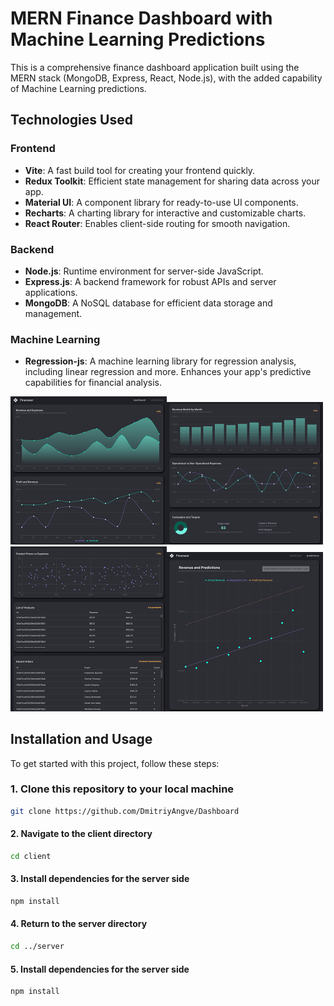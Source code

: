 # MERN Finance Dashboard with Machine Learning Predictions

This is a comprehensive finance dashboard application built using the MERN stack (MongoDB, Express, React, Node.js), with the added capability of Machine Learning predictions.

## Technologies Used

### Frontend
- **Vite**: A fast build tool for creating your frontend quickly.
- **Redux Toolkit**: Efficient state management for sharing data across your app.
- **Material UI**: A component library for ready-to-use UI components.
- **Recharts**: A charting library for interactive and customizable charts.
- **React Router**: Enables client-side routing for smooth navigation.

### Backend
- **Node.js**: Runtime environment for server-side JavaScript.
- **Express.js**: A backend framework for robust APIs and server applications.
- **MongoDB**: A NoSQL database for efficient data storage and management.

### Machine Learning
- **Regression-js**: A machine learning library for regression analysis, including linear regression and more. Enhances your app's predictive capabilities for financial analysis.

<img src="https://github.com/DmitriyAngve/Dashboard/blob/master/Dashboard-1.png" width="250"><img src="https://github.com/DmitriyAngve/Dashboard/blob/master/Dashboard-2.png" width="250"><img src="https://github.com/DmitriyAngve/Dashboard/blob/master/Dashboard-3.png" width="250"><img src="https://github.com/DmitriyAngve/Dashboard/blob/master/Dashboard-4.png" width="250">

## Installation and Usage

To get started with this project, follow these steps:

### 1. Clone this repository to your local machine

```bash
git clone https://github.com/DmitriyAngve/Dashboard
```
#### 2. Navigate to the client directory
```bash
cd client
```
#### 3. Install dependencies for the server side
```bash
npm install
```
#### 4. Return to the server directory
```bash
cd ../server
```
#### 5. Install dependencies for the server side
```bash
npm install
```
